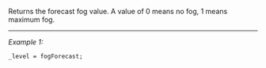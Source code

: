 Returns the forecast fog value. A value of 0 means no fog, 1 means maximum fog.


---
*Example 1:*
```sqf
_level = fogForecast;
```